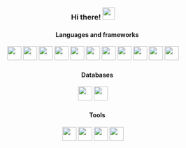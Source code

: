 <div align="center">
  <h3>Hi there! <img height="28" width="28" src="https://cdn-icons-png.flaticon.com/128/4643/4643291.png" /></h3>
  <h4><img height="16" width="16" src="https://cdn-icons-png.flaticon.com/128/1159/1159283.png" /> Languages and frameworks</h4>
  <img height="32" width="32" src="https://cdn.simpleicons.org/javascript" />
  <img height="32" width="32" src="https://cdn.simpleicons.org/typescript" />
  <img height="32" width="32" src="https://cdn.simpleicons.org/node.js" />
  <img height="32" width="32" src="https://cdn.simpleicons.org/php" />
  <img height="32" width="32" src="https://cdn.simpleicons.org/html5" />
  <img height="32" width="32" src="https://cdn.simpleicons.org/css3" />
  <img height="32" width="32" src="https://cdn.simpleicons.org/sass" />
  <img height="32" width="32" src="https://cdn.simpleicons.org/lua" />
  <img height="32" width="32" src="https://cdn.simpleicons.org/python" />
  <img height="32" width="32" src="https://cdn.simpleicons.org/react" />
  <img height="32" width="32" src="https://cdn.simpleicons.org/express/FFF" />
  <h4><img height="16" width="16" src="https://cdn-icons-png.flaticon.com/128/586/586293.png" /> Databases</h4>
  <img height="32" width="32" src="https://cdn.simpleicons.org/mysql" />
  <img height="32" width="32" src="https://cdn.simpleicons.org/mongodb" />
  <h4><img height="16" width="16" src="https://cdn-icons-png.flaticon.com/128/1850/1850687.png" /> Tools</h4>
  <img height="32" width="32" src="https://cdn.simpleicons.org/visualstudiocode" />
  <img height="32" width="32" src="https://cdn.simpleicons.org/visualstudio" />
  <img height="32" width="32" src="https://cdn.simpleicons.org/git" />
  <img height="32" width="32" src="https://cdn.simpleicons.org/github/FFF" />
</div>
